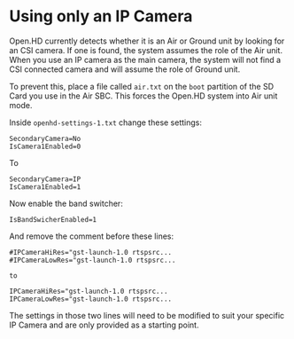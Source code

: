 # Using only an IP Camera

Open.HD currently detects whether it is an Air or Ground unit by looking for an CSI camera. If one is found, the system assumes the role of the Air unit. When you use an IP camera as the main camera, the system will not find a CSI connected camera and will assume the role of Ground unit.

To prevent this, place a file called `air.txt` on the `boot` partition of the SD Card you use in the Air SBC. This forces the Open.HD system into Air unit mode.

Inside `openhd-settings-1.txt` change these settings:

```text
SecondaryCamera=No
IsCamera1Enabled=0
```

To

```text
SecondaryCamera=IP
IsCamera1Enabled=1
```

Now enable the band switcher:

```text
IsBandSwicherEnabled=1
```

And remove the comment before these lines:

```text
#IPCameraHiRes="gst-launch-1.0 rtspsrc...
#IPCameraLowRes="gst-launch-1.0 rtspsrc...

to

IPCameraHiRes="gst-launch-1.0 rtspsrc...
IPCameraLowRes="gst-launch-1.0 rtspsrc...
```

The settings in those two lines will need to be modified to suit your specific IP Camera and are only provided as a starting point.

